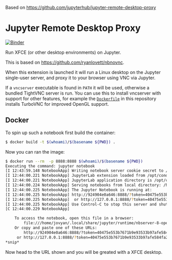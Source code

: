 Based on https://github.com/jupyterhub/jupyter-remote-desktop-proxy

# Jupyter Remote Desktop Proxy
[![Binder](https://mybinder.org/badge_logo.svg)](https://mybinder.org/v2/gh/jupyterhub/jupyter-remote-desktop-proxy/HEAD?urlpath=desktop)

Run XFCE (or other desktop environments) on Jupyter.

This is based on https://github.com/ryanlovett/nbnovnc.

When this extension is launched it will run a Linux desktop on the Jupyter single-user server, and proxy it to your browser using VNC via Jupyter.

If a `vncserver` executable is found in `PATH` it will be used, otherwise a bundled TightVNC server is run.
You can use this to install vncserver with support for other features, for example the [`Dockerfile`](./Dockerfile) in this repository installs TurboVNC for improved OpenGL support.


## Docker

To spin up such a notebook first build the container:

```bash
$ docker build -t $(whoami)/$(basename ${PWD}) .
```

Now you can ran the image:

```bash
$ docker run --rm  -p 8888:8888 $(whoami)/$(basename ${PWD})
Executing the command: jupyter notebook
[I 12:43:59.148 NotebookApp] Writing notebook server cookie secret to /home/jovyan/.local/share/jupyter/runtime/notebook_cookie_secret
[I 12:44:00.221 NotebookApp] JupyterLab extension loaded from /opt/conda/lib/python3.7/site-packages/jupyterlab
[I 12:44:00.221 NotebookApp] JupyterLab application directory is /opt/conda/share/jupyter/lab
[I 12:44:00.224 NotebookApp] Serving notebooks from local directory: /home/jovyan
[I 12:44:00.225 NotebookApp] The Jupyter Notebook is running at:
[I 12:44:00.225 NotebookApp] http://924904e0a646:8888/?token=40475e553b7671b9e93533b97afe584fa2030448505a7d83
[I 12:44:00.225 NotebookApp]  or http://127.0.0.1:8888/?token=40475e553b7671b9e93533b97afe584fa2030448505a7d83
[I 12:44:00.225 NotebookApp] Use Control-C to stop this server and shut down all kernels (twice to skip confirmation).
[C 12:44:00.229 NotebookApp]

    To access the notebook, open this file in a browser:
        file:///home/jovyan/.local/share/jupyter/runtime/nbserver-8-open.html
    Or copy and paste one of these URLs:
        http://924904e0a646:8888/?token=40475e553b7671b9e93533b97afe584fa2030448505a7d83
     or http://127.0.0.1:8888/?token=40475e553b7671b9e93533b97afe584fa2030448505a7d83
*snip*
```

Now head to the URL shown and you will be greated with a XFCE desktop.
